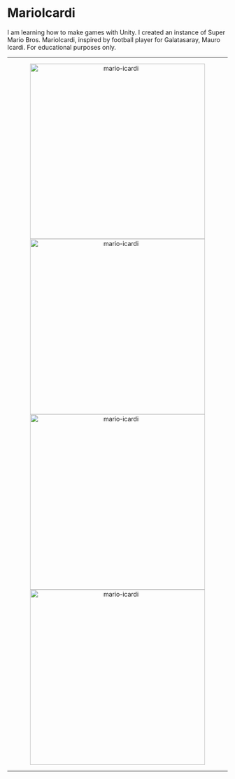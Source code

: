 # MarioIcardi


I am learning how to make games with Unity. I created an instance of Super Mario Bros. MarioIcardi, inspired by football player for Galatasaray, Mauro Icardi. For educational purposes only.

<hr></hr>

<p align="center">
  <img src="https://github.com/user-attachments/assets/abaec446-b052-42e2-944a-89f61d71493f"width="400" title="mario-icardi">
  <img src="https://github.com/user-attachments/assets/413f4ccb-604f-4b24-b3b8-19cb591aa501" width="400" title="mario-icardi">
  <img src="https://github.com/user-attachments/assets/a76be01d-0408-4af0-9505-c64e06d0c982" width="400" title="mario-icardi">
  <img src="https://github.com/user-attachments/assets/72bf5267-d98f-46f5-8497-1dea59ceefaf" width="400" title="mario-icardi">
</p>


<hr></hr>

